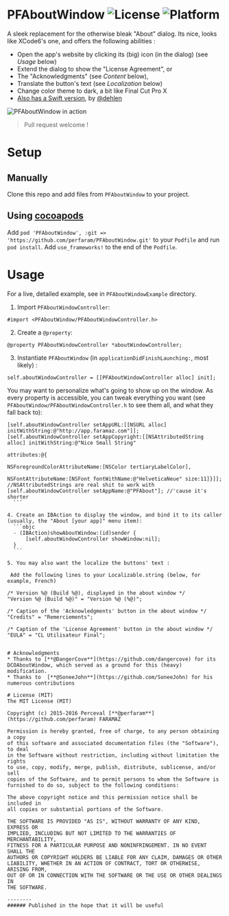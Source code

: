 # PFAboutWindow ![License](https://img.shields.io/badge/License-MIT-lightgreen.svg) ![Platform](https://img.shields.io/badge/Platform-OSX-blue.svg)
A sleek replacement for the otherwise bleak "About" dialog. Its nice, looks like XCode6's one, and offers the following abilities : 
* Open the app's website by clicking its (big) icon (in the dialog) (see *Usage* below)
* Extend the dialog to show the "License Agreement", or
* The "Acknowledgments" (see *Content* below),
* Translate the button's text (see *Localization* below)
* Change color theme to dark, a bit like Final Cut Pro X
* [Also has a Swift version](https://github.com/T-Rex-Editor/TRexAboutWIndowController), by [@dehlen](https://github.com/dehlen)

![PFAboutWindow in action](https://raw.github.com/perfaram/PFAboutWindow/master/screenshots/PFAboutWindow.gif)
> Pull request welcome !

# Setup

## Manually

Clone this repo and add files from `PFAboutWindow` to your project.

## Using [cocoapods](http://cocoapods.org/)

Add `pod 'PFAboutWindow', :git => 'https://github.com/perfaram/PFAboutWindow.git'` to your `Podfile` and run `pod install`.
Add `use_frameworks!` to the end of the `Podfile`.

# Usage

For a live, detailed example, see in `PFAboutWindowExample` directory.

1. Import `PFAboutWindowController`:

  ```objc
  #import <PFAboutWindow/PFAboutWindowController.h>
  ```
2. Create a `@property`: 

  ```objc
  @property PFAboutWindowController *aboutWindowController;
  ```
3. Instantiate `PFAboutWindow` (in `applicationDidFinishLaunching:`, most likely) :

  ```objc
  self.aboutWindowController = [[PFAboutWindowController alloc] init];
  ```
  
  You may want to personalize what's going to show up on the window. As every property is accessible, you can tweak everything you want (see `PFAboutWindow/PFAboutWindowController.h` to see them all, and what they fall back to): 
  ```objc
  [self.aboutWindowController setAppURL:[[NSURL alloc] initWithString:@"http://app.faramaz.com"]];
  [self.aboutWindowController setAppCopyright:[[NSAttributedString alloc] initWithString:@"Nice Small String"
                                                                              attributes:@{
                                                          NSForegroundColorAttributeName:[NSColor tertiaryLabelColor],
                                                                     NSFontAttributeName:[NSFont fontWithName:@"HelveticaNeue" size:11]}]]; //NSAttributedStrings are real shit to work with
  [self.aboutWindowController setAppName:@"PFAbout"]; //'cause it's shorter
	```

4. Create an IBAction to display the window, and bind it to its caller (usually, the "About [your app]" menu item):
    ```objc
    - (IBAction)showAboutWindow:(id)sender {
        [self.aboutWindowController showWindow:nil];
    }
    ```

5. You may also want the localize the buttons' text : 
   
   Add the following lines to your Localizable.string (below, for example, French)
   ```
    /* Version %@ (Build %@), displayed in the about window */
    "Version %@ (Build %@)" = "Version %@ (%@)";

    /* Caption of the 'Acknowledgments' button in the about window */
    "Credits" = "Remerciements";
    
    /* Caption of the 'License Agreement' button in the about window */
    "EULA" = "CL Utilisateur Final";
   ```

# Acknowledgments
* Thanks to [**@DangerCove**](https://github.com/dangercove) for its DCOAboutWindow, which served as a ground for this (heavy) modification.
* Thanks to  [**@SoneeJohn**](https://github.com/SoneeJohn) for his numerous contributions

# License (MIT)
The MIT License (MIT)

Copyright (c) 2015-2016 Perceval [**@perfaram**](https://github.com/perfaram) FARAMAZ

Permission is hereby granted, free of charge, to any person obtaining a copy
of this software and associated documentation files (the "Software"), to deal
in the Software without restriction, including without limitation the rights
to use, copy, modify, merge, publish, distribute, sublicense, and/or sell
copies of the Software, and to permit persons to whom the Software is
furnished to do so, subject to the following conditions:

The above copyright notice and this permission notice shall be included in
all copies or substantial portions of the Software.

THE SOFTWARE IS PROVIDED "AS IS", WITHOUT WARRANTY OF ANY KIND, EXPRESS OR
IMPLIED, INCLUDING BUT NOT LIMITED TO THE WARRANTIES OF MERCHANTABILITY,
FITNESS FOR A PARTICULAR PURPOSE AND NONINFRINGEMENT. IN NO EVENT SHALL THE
AUTHORS OR COPYRIGHT HOLDERS BE LIABLE FOR ANY CLAIM, DAMAGES OR OTHER
LIABILITY, WHETHER IN AN ACTION OF CONTRACT, TORT OR OTHERWISE, ARISING FROM,
OUT OF OR IN CONNECTION WITH THE SOFTWARE OR THE USE OR OTHER DEALINGS IN
THE SOFTWARE.

--------
###### Published in the hope that it will be useful
